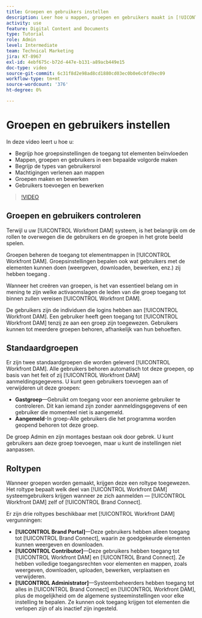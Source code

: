```yaml
---
title: Groepen en gebruikers instellen
description: Leer hoe u mappen, groepen en gebruikers maakt in [!UICONTROL Workfront DAM]. Begrijp de types van gebruikersrol en verlenen toestemmingen aan omslagen.
activity: use
feature: Digital Content and Documents
type: Tutorial
role: Admin
level: Intermediate
team: Technical Marketing
jira: KT-8967
exl-id: 4ebf675c-b72d-447e-b131-a89acb449e15
doc-type: video
source-git-commit: 6c31f8d2e98ad8cd1880cd03ec0b0e6c0fd9ec09
workflow-type: tm+mt
source-wordcount: '376'
ht-degree: 0%

---
```


# Groepen en gebruikers instellen

In deze video leert u hoe u:

* Begrijp hoe groepsinstellingen de toegang tot elementen beïnvloeden
* Mappen, groepen en gebruikers in een bepaalde volgorde maken
* Begrijp de types van gebruikersrol
* Machtigingen verlenen aan mappen
* Groepen maken en bewerken
* Gebruikers toevoegen en bewerken

>[!VIDEO](https://video.tv.adobe.com/v/335230/?quality=12&learn=on)

## Groepen en gebruikers controleren

Terwijl u uw [!UICONTROL Workfront DAM] systeem, is het belangrijk om de rollen te overwegen die de gebruikers en de groepen in het grote beeld spelen.

Groepen beheren de toegang tot elementmappen in [!UICONTROL Workfront DAM]. Groepsinstellingen bepalen ook wat gebruikers met de elementen kunnen doen (weergeven, downloaden, bewerken, enz.) zij hebben toegang .

Wanneer het creëren van groepen, is het van essentieel belang om in mening te zijn welke activaomslagen de leden van die groep toegang tot binnen zullen vereisen [!UICONTROL Workfront DAM].

De gebruikers zijn de individuen die logins hebben aan [!UICONTROL Workfront DAM]. Een gebruiker heeft geen toegang tot [!UICONTROL Workfront DAM] tenzij ze aan een groep zijn toegewezen. Gebruikers kunnen tot meerdere groepen behoren, afhankelijk van hun behoeften.

## Standaardgroepen

Er zijn twee standaardgroepen die worden geleverd [!UICONTROL Workfront DAM]. Alle gebruikers behoren automatisch tot deze groepen, op basis van het feit of zij [!UICONTROL Workfront DAM] aanmeldingsgegevens. U kunt geen gebruikers toevoegen aan of verwijderen uit deze groepen:

* **Gastgroep**—Gebruikt om toegang voor een anonieme gebruiker te controleren. Dit kan iemand zijn zonder aanmeldingsgegevens of een gebruiker die momenteel niet is aangemeld.
* **Aangemeld**-In groep-Alle gebruikers die het programma worden geopend behoren tot deze groep.

De groep Admin en zijn montages bestaan ook door gebrek. U kunt gebruikers aan deze groep toevoegen, maar u kunt de instellingen niet aanpassen.

## Roltypen

Wanneer groepen worden gemaakt, krijgen deze een roltype toegewezen. Het roltype bepaalt welk deel van [!UICONTROL Workfront DAM] systeemgebruikers krijgen wanneer ze zich aanmelden — [!UICONTROL Workfront DAM] zelf of [!UICONTROL Brand Connect].

Er zijn drie roltypes beschikbaar met [!UICONTROL Workfront DAM] vergunningen:

* **[!UICONTROL Brand Portal]**—Deze gebruikers hebben alleen toegang tot [!UICONTROL Brand Connect], waarin ze goedgekeurde elementen kunnen weergeven en downloaden.
* **[!UICONTROL Contributor]**—Deze gebruikers hebben toegang tot [!UICONTROL Workfront DAM] en [!UICONTROL Brand Connect]. Ze hebben volledige toegangsrechten voor elementen en mappen, zoals weergeven, downloaden, uploaden, bewerken, verplaatsen en verwijderen.
* **[!UICONTROL Administrator]**—Systeembeheerders hebben toegang tot alles in [!UICONTROL Brand Connect] en [!UICONTROL Workfront DAM], plus de mogelijkheid om de algemene systeeminstellingen voor elke instelling te bepalen. Ze kunnen ook toegang krijgen tot elementen die verlopen zijn of als inactief zijn ingesteld.

<!-- 
Learn more graphic & documentation article link, below
* Understanding the difference between Workfront licenses and Workfront DAM role types
* -->
